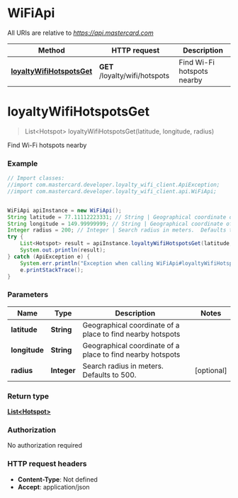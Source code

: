 # WiFiApi

All URIs are relative to *https://api.mastercard.com*

Method | HTTP request | Description
------------- | ------------- | -------------
[**loyaltyWifiHotspotsGet**](WiFiApi.md#loyaltyWifiHotspotsGet) | **GET** /loyalty/wifi/hotspots | Find Wi-Fi hotspots nearby


<a name="loyaltyWifiHotspotsGet"></a>
# **loyaltyWifiHotspotsGet**
> List&lt;Hotspot&gt; loyaltyWifiHotspotsGet(latitude, longitude, radius)

Find Wi-Fi hotspots nearby

### Example
```java
// Import classes:
//import com.mastercard.developer.loyalty_wifi_client.ApiException;
//import com.mastercard.developer.loyalty_wifi_client.api.WiFiApi;


WiFiApi apiInstance = new WiFiApi();
String latitude = 77.11112223331; // String | Geographical coordinate of a place to find nearby hotspots
String longitude = 149.99999999; // String | Geographical coordinate of a place to find nearby hotspots
Integer radius = 200; // Integer | Search radius in meters.  Defaults to 500.
try {
    List<Hotspot> result = apiInstance.loyaltyWifiHotspotsGet(latitude, longitude, radius);
    System.out.println(result);
} catch (ApiException e) {
    System.err.println("Exception when calling WiFiApi#loyaltyWifiHotspotsGet");
    e.printStackTrace();
}
```

### Parameters

Name | Type | Description  | Notes
------------- | ------------- | ------------- | -------------
 **latitude** | **String**| Geographical coordinate of a place to find nearby hotspots |
 **longitude** | **String**| Geographical coordinate of a place to find nearby hotspots |
 **radius** | **Integer**| Search radius in meters.  Defaults to 500. | [optional]

### Return type

[**List&lt;Hotspot&gt;**](Hotspot.md)

### Authorization

No authorization required

### HTTP request headers

 - **Content-Type**: Not defined
 - **Accept**: application/json


